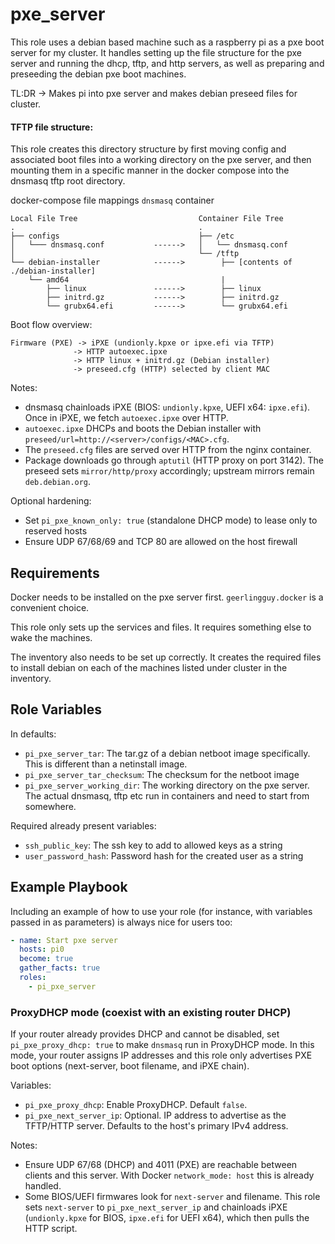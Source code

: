 # pxe_server

This role uses a debian based machine such as a raspberry pi as a pxe boot server for my cluster. It handles setting up the file structure for the pxe server and running the dhcp, tftp, and http servers, as well as preparing and preseeding the debian pxe boot machines.

TL:DR -> Makes pi into pxe server and makes debian preseed files for cluster.

#### TFTP file structure:

This role creates this directory structure by first moving config and associated boot files into a working directory on the pxe server, and then mounting them in a specific manner in the docker compose into the dnsmasq tftp root directory.

docker-compose file mappings `dnsmasq` container

```
Local File Tree                           Container File Tree
.                                         .
├── configs                               ├── /etc
│   └─── dnsmasq.conf           ------>   │   └── dnsmasq.conf
│                                         └── /tftp
└── debian-installer            ------>        ├── [contents of ./debian-installer]
    └── amd64                                  |
        ├── linux               ------>        ├── linux
        ├── initrd.gz           ------>        ├── initrd.gz
        └── grubx64.efi         ------>        └── grubx64.efi

```

Boot flow overview:

```
Firmware (PXE) -> iPXE (undionly.kpxe or ipxe.efi via TFTP)
              -> HTTP autoexec.ipxe
              -> HTTP linux + initrd.gz (Debian installer)
              -> preseed.cfg (HTTP) selected by client MAC
```

Notes:

- dnsmasq chainloads iPXE (BIOS: `undionly.kpxe`, UEFI x64: `ipxe.efi`). Once in iPXE, we fetch `autoexec.ipxe` over HTTP.
- `autoexec.ipxe` DHCPs and boots the Debian installer with `preseed/url=http://<server>/configs/<MAC>.cfg`.
- The `preseed.cfg` files are served over HTTP from the nginx container.
- Package downloads go through `aptutil` (HTTP proxy on port 3142). The preseed sets `mirror/http/proxy` accordingly; upstream mirrors remain `deb.debian.org`.

Optional hardening:

- Set `pi_pxe_known_only: true` (standalone DHCP mode) to lease only to reserved hosts
- Ensure UDP 67/68/69 and TCP 80 are allowed on the host firewall

## Requirements

Docker needs to be installed on the pxe server first. `geerlingguy.docker` is a convenient choice.

This role only sets up the services and files. It requires something else to wake the machines.

The inventory also needs to be set up correctly. It creates the required files to install debian on each of the machines listed under cluster in the inventory.

## Role Variables

In defaults:

- `pi_pxe_server_tar`: The tar.gz of a debian netboot image specifically. This is different than a netinstall image.
- `pi_pxe_server_tar_checksum`: The checksum for the netboot image
- `pi_pxe_server_working_dir`: The working directory on the pxe server. The actual dnsmasq, tftp etc run in containers and need to start from somewhere.

Required already present variables:

- `ssh_public_key`: The ssh key to add to allowed keys as a string
- `user_password_hash`: Password hash for the created user as a string

## Example Playbook

Including an example of how to use your role (for instance, with variables passed in as parameters) is always nice for users too:

```yaml
- name: Start pxe server
  hosts: pi0
  become: true
  gather_facts: true
  roles:
    - pi_pxe_server
```

### ProxyDHCP mode (coexist with an existing router DHCP)

If your router already provides DHCP and cannot be disabled, set `pi_pxe_proxy_dhcp: true` to make `dnsmasq` run in ProxyDHCP mode. In this mode, your router assigns IP addresses and this role only advertises PXE boot options (next-server, boot filename, and iPXE chain).

Variables:

- `pi_pxe_proxy_dhcp`: Enable ProxyDHCP. Default `false`.
- `pi_pxe_next_server_ip`: Optional. IP address to advertise as the TFTP/HTTP server. Defaults to the host's primary IPv4 address.

Notes:

- Ensure UDP 67/68 (DHCP) and 4011 (PXE) are reachable between clients and this server. With Docker `network_mode: host` this is already handled.
- Some BIOS/UEFI firmwares look for `next-server` and filename. This role sets `next-server` to `pi_pxe_next_server_ip` and chainloads iPXE (`undionly.kpxe` for BIOS, `ipxe.efi` for UEFI x64), which then pulls the HTTP script.
